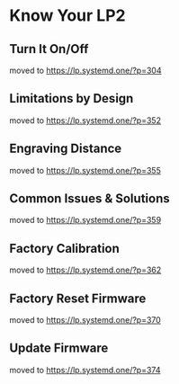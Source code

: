 # Know Your LP2

## Turn It On/Off

moved to https://lp.systemd.one/?p=304

## Limitations by Design
moved to https://lp.systemd.one/?p=352


## Engraving Distance
moved to https://lp.systemd.one/?p=355


## Common Issues & Solutions

moved to https://lp.systemd.one/?p=359

## Factory Calibration
moved to https://lp.systemd.one/?p=362

## Factory Reset Firmware

moved to https://lp.systemd.one/?p=370


## Update Firmware

moved to https://lp.systemd.one/?p=374
